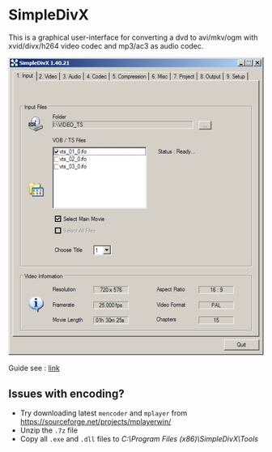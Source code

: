 # SimpleDivX
This is a graphical user-interface for converting a dvd to avi/mkv/ogm with  xvid/divx/h264 video codec and mp3/ac3 as audio codec.

![SimpleDivX : 1. Input](https://github.com/StefH/SimpleDivX/blob/master/docs/Images/EN/input.png)

Guide see : [link](http://stefh.github.io/SimpleDivX)

## Issues with encoding?
- Try downloading latest `mencoder` and `mplayer` from https://sourceforge.net/projects/mplayerwin/
- Unzip the `.7z` file
- Copy all `.exe` and `.dll` files to _C:\Program Files (x86)\SimpleDivX\Tools_
